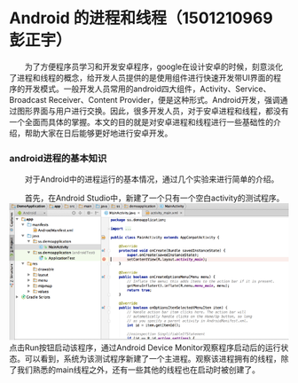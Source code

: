 # Android 的进程和线程（1501210969 彭正宇）

　　为了方便程序员学习和开发安卓程序，google在设计安卓的时候，刻意淡化了进程和线程的概念，给开发人员提供的是使用组件进行快速开发带UI界面的程序的开发模式。一般开发人员常用的android四大组件，Activity、Service、Broadcast Receiver、Content Provider，便是这种形式。Android开发，强调通过图形界面与用户进行交换。因此，很多开发人员，对于安卓进程和线程，都没有一个全面而具体的掌握。本文的目的就是对安卓进程和线程进行一些基础性的介绍，帮助大家在日后能够更好地进行安卓开发。


### android进程的基本知识

　　对于Android中的进程运行的基本情况，通过几个实验来进行简单的介绍。

　　首先，在Android Studio中，新建了一个只有一个空白activity的测试程序。
![](newblankactivity.png)
点击Run按钮启动该程序，通过Android Device Monitor观察程序启动后的运行状态。可以看到，系统为该测试程序新建了一个主进程。观察该进程拥有的线程，除了我们熟悉的main线程之外，还有一些其他的线程也在启动时被创建了。

